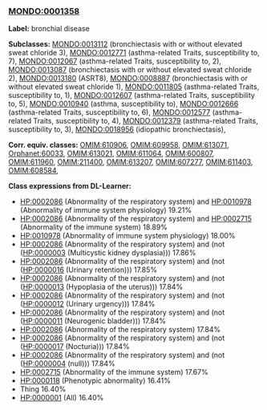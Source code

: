 
### [MONDO:0001358](http://purl.obolibrary.org/obo/MONDO_0001358)
**Label:** bronchial disease

**Subclasses:** [MONDO:0013112](http://purl.obolibrary.org/obo/MONDO_0013112) (bronchiectasis with or without elevated sweat chloride 3), [MONDO:0012771](http://purl.obolibrary.org/obo/MONDO_0012771) (asthma-related Traits, susceptibility to, 7), [MONDO:0012067](http://purl.obolibrary.org/obo/MONDO_0012067) (asthma-related Traits, susceptibility to, 2), [MONDO:0013087](http://purl.obolibrary.org/obo/MONDO_0013087) (bronchiectasis with or without elevated sweat chloride 2), [MONDO:0013180](http://purl.obolibrary.org/obo/MONDO_0013180) (ASRT8), [MONDO:0008887](http://purl.obolibrary.org/obo/MONDO_0008887) (bronchiectasis with or without elevated sweat chloride 1), [MONDO:0011805](http://purl.obolibrary.org/obo/MONDO_0011805) (asthma-related Traits, susceptibility to, 1), [MONDO:0012607](http://purl.obolibrary.org/obo/MONDO_0012607) (asthma-related Traits, susceptibility to, 5), [MONDO:0010940](http://purl.obolibrary.org/obo/MONDO_0010940) (asthma, susceptibility to), [MONDO:0012666](http://purl.obolibrary.org/obo/MONDO_0012666) (asthma-related Traits, susceptibility to, 6), [MONDO:0012577](http://purl.obolibrary.org/obo/MONDO_0012577) (asthma-related Traits, susceptibility to, 4), [MONDO:0012379](http://purl.obolibrary.org/obo/MONDO_0012379) (asthma-related Traits, susceptibility to, 3), [MONDO:0018956](http://purl.obolibrary.org/obo/MONDO_0018956) (idiopathic bronchiectasis), 

**Corr. equiv. classes:** [OMIM:610906](http://purl.obolibrary.org/obo/OMIM_610906), [OMIM:609958](http://purl.obolibrary.org/obo/OMIM_609958), [OMIM:613071](http://purl.obolibrary.org/obo/OMIM_613071), [Orphanet:60033](http://www.orpha.net/ORDO/Orphanet_60033), [OMIM:613021](http://purl.obolibrary.org/obo/OMIM_613021), [OMIM:611064](http://purl.obolibrary.org/obo/OMIM_611064), [OMIM:600807](http://purl.obolibrary.org/obo/OMIM_600807), [OMIM:611960](http://purl.obolibrary.org/obo/OMIM_611960), [OMIM:211400](http://purl.obolibrary.org/obo/OMIM_211400), [OMIM:613207](http://purl.obolibrary.org/obo/OMIM_613207), [OMIM:607277](http://purl.obolibrary.org/obo/OMIM_607277), [OMIM:611403](http://purl.obolibrary.org/obo/OMIM_611403), [OMIM:608584](http://purl.obolibrary.org/obo/OMIM_608584), 

**Class expressions from DL-Learner:**

- [HP:0002086](http://purl.obolibrary.org/obo/HP_0002086) (Abnormality of the respiratory system) and [HP:0010978](http://purl.obolibrary.org/obo/HP_0010978) (Abnormality of immune system physiology) 19.21%
- [HP:0002086](http://purl.obolibrary.org/obo/HP_0002086) (Abnormality of the respiratory system) and [HP:0002715](http://purl.obolibrary.org/obo/HP_0002715) (Abnormality of the immune system) 18.89%
- [HP:0010978](http://purl.obolibrary.org/obo/HP_0010978) (Abnormality of immune system physiology) 18.00%
- [HP:0002086](http://purl.obolibrary.org/obo/HP_0002086) (Abnormality of the respiratory system) and (not ([HP:0000003](http://purl.obolibrary.org/obo/HP_0000003) (Multicystic kidney dysplasia))) 17.86%
- [HP:0002086](http://purl.obolibrary.org/obo/HP_0002086) (Abnormality of the respiratory system) and (not ([HP:0000016](http://purl.obolibrary.org/obo/HP_0000016) (Urinary retention))) 17.85%
- [HP:0002086](http://purl.obolibrary.org/obo/HP_0002086) (Abnormality of the respiratory system) and (not ([HP:0000013](http://purl.obolibrary.org/obo/HP_0000013) (Hypoplasia of the uterus))) 17.84%
- [HP:0002086](http://purl.obolibrary.org/obo/HP_0002086) (Abnormality of the respiratory system) and (not ([HP:0000012](http://purl.obolibrary.org/obo/HP_0000012) (Urinary urgency))) 17.84%
- [HP:0002086](http://purl.obolibrary.org/obo/HP_0002086) (Abnormality of the respiratory system) and (not ([HP:0000011](http://purl.obolibrary.org/obo/HP_0000011) (Neurogenic bladder))) 17.84%
- [HP:0002086](http://purl.obolibrary.org/obo/HP_0002086) (Abnormality of the respiratory system) 17.84%
- [HP:0002086](http://purl.obolibrary.org/obo/HP_0002086) (Abnormality of the respiratory system) and (not ([HP:0000017](http://purl.obolibrary.org/obo/HP_0000017) (Nocturia))) 17.84%
- [HP:0002086](http://purl.obolibrary.org/obo/HP_0002086) (Abnormality of the respiratory system) and (not ([HP:0000004](http://purl.obolibrary.org/obo/HP_0000004) (null))) 17.84%
- [HP:0002715](http://purl.obolibrary.org/obo/HP_0002715) (Abnormality of the immune system) 17.67%
- [HP:0000118](http://purl.obolibrary.org/obo/HP_0000118) (Phenotypic abnormality) 16.41%
- Thing 16.40%
- [HP:0000001](http://purl.obolibrary.org/obo/HP_0000001) (All) 16.40%


